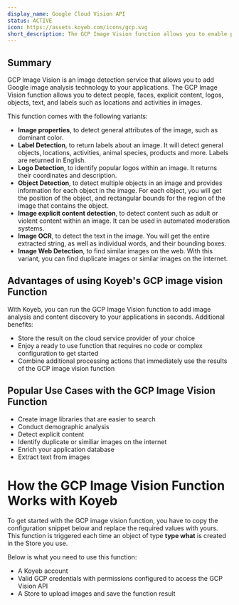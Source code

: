 ```yaml
---
display_name: Google Cloud Vision API
status: ACTIVE
icon: https://assets.koyeb.com/icons/gcp.svg
short_description: The GCP Image Vision function allows you to enable powerful content discovery and analysis in your images.
---
```


## Summary
GCP Image Vision is an image detection service that allows you to add Google image analysis technology to your applications. The GCP Image Vision function allows you to detect people, faces, explicit content, logos, objects, text, and labels such as locations and activities in images.

This function comes with the following variants:

* **Image properties**, to detect general attributes of the image, such as dominant color.
* **Label Detection**, to return labels about an image. It will detect general objects, locations, activities, animal species, products and more. Labels are returned in English.
* **Logo Detection**, to identify popular logos within an image. It returns their coordinates and description.
* **Object Detection**, to detect multiple objects in an image and provides information for each object in the image. For each object, you will get the position of the object, and rectangular bounds for the region of the image that contains the object.
* **Image explicit content detection**, to detect content such as adult or violent content within an image. It can be used in automated moderation systems.
* **Image OCR**, to detect the text in the image. You will get the entire extracted string, as well as individual words, and their bounding boxes.
* **Image Web Detection**, to find similar images on the web. With this variant, you can find duplicate images or similar images on the internet.


## Advantages of using Koyeb's GCP image vision Function
With Koyeb, you can run the GCP Image Vision function to add image analysis and content discovery to your applications in seconds. Additional benefits: 
* Store the result on the cloud service provider of your choice
* Enjoy a ready to use function that requires no code or complex configuration to get started
* Combine additional processing actions that immediately use the results of the GCP image vision function

## Popular Use Cases with the GCP Image Vision Function
* Create image libraries that are easier to search
* Conduct demographic analysis
* Detect explicit content
* Identify duplicate or similiar images on the internet
* Enrich your application database
* Extract text from images

# How the GCP Image Vision Function Works with Koyeb
To get started with the GCP image vision function, you have to copy the configuration snippet below and replace the required values with yours. This function is triggered each time an object of type **type what** is created in the Store you use.

Below is what you need to use this function:
* A Koyeb account
* Valid GCP credentials with permissions configured to access the GCP Vision API
* A Store to upload images and save the function result

